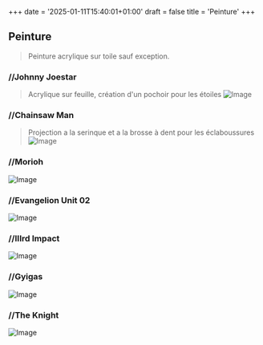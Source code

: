 +++
date = '2025-01-11T15:40:01+01:00'
draft = false
title = 'Peinture'
+++

## Peinture

> Peinture acrylique sur toile sauf exception.

###  //Johnny Joestar
> Acrylique sur feuille, création d'un pochoir pour les étoiles
![Image](/img/jonnhy.jpg "johnny")

###  //Chainsaw Man
> Projection a la serinque et a la brosse à dent pour les éclaboussures
![Image](/img/chainsaw3.jpg "chainsawman")

###  //Morioh
![Image](/img/morioh.jpg "morioh")

###  //Evangelion Unit 02
![Image](/img/asuka.jpg "eva 02")

###  //IIIrd Impact
![Image](/img/theend.jpg "IIIrd impact")

###  //Gyigas
![Image](/img/gyigas.jpg "gyigas")

###  //The Knight
![Image](/img/hollowknight.jpg "knight")